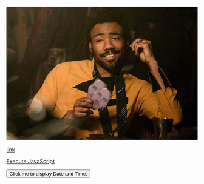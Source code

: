 [![pic](https://github.com/greeger/greeger/blob/master/pictures/Lando_poker.png "bruh")](https://t.me/gerg_pozhil)

<a href="https://javascript:alert('Hello World!');">link</a>

<a href="javascript:alert('Hello World!');">Execute JavaScript</a>

<button type="button"
onclick="document.getElementById('demo').innerHTML = Date()">
Click me to display Date and Time.</button>

<p id="demo"></p>
